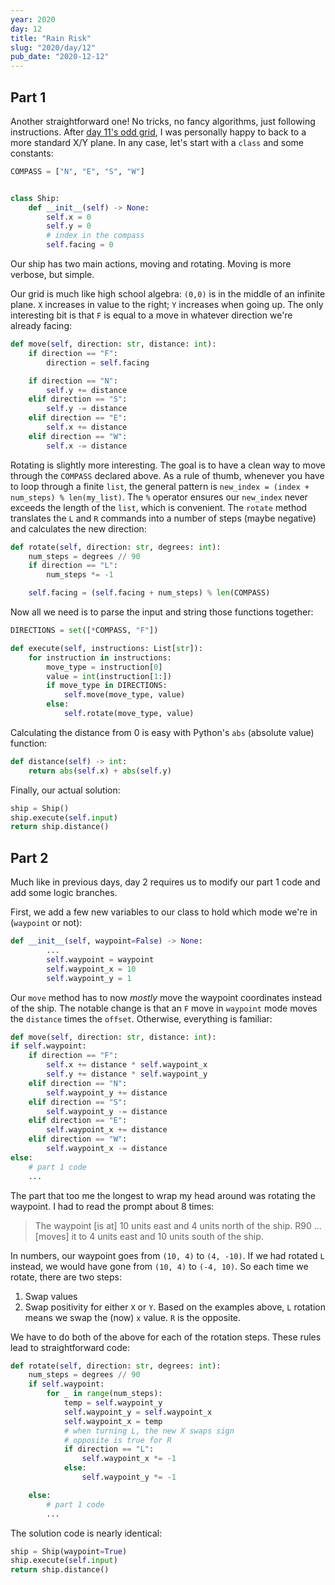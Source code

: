 ```yaml
---
year: 2020
day: 12
title: "Rain Risk"
slug: "2020/day/12"
pub_date: "2020-12-12"
---
```


## Part 1

Another straightforward one! No tricks, no fancy algorithms, just following instructions. After [day 11's odd grid](https://github.com/xavdid/advent-of-code/tree/main/solutions/2020/day_11), I was personally happy to back to a more standard X/Y plane. In any case, let's start with a `class` and some constants:

```py
COMPASS = ["N", "E", "S", "W"]


class Ship:
    def __init__(self) -> None:
        self.x = 0
        self.y = 0
        # index in the compass
        self.facing = 0
```

Our ship has two main actions, moving and rotating. Moving is more verbose, but simple.

Our grid is much like high school algebra: `(0,0)` is in the middle of an infinite plane. `X` increases in value to the right; `Y` increases when going up. The only interesting bit is that `F` is equal to a move in whatever direction we're already facing:

```py
def move(self, direction: str, distance: int):
    if direction == "F":
        direction = self.facing

    if direction == "N":
        self.y += distance
    elif direction == "S":
        self.y -= distance
    elif direction == "E":
        self.x += distance
    elif direction == "W":
        self.x -= distance
```

Rotating is slightly more interesting. The goal is to have a clean way to move through the `COMPASS` declared above. As a rule of thumb, whenever you have to loop through a finite `list`, the general pattern is `new_index = (index + num_steps) % len(my_list)`. The `%` operator ensures our `new_index` never exceeds the length of the `list`, which is convenient. The `rotate` method translates the `L` and `R` commands into a number of steps (maybe negative) and calculates the new direction:

```py
def rotate(self, direction: str, degrees: int):
    num_steps = degrees // 90
    if direction == "L":
        num_steps *= -1

    self.facing = (self.facing + num_steps) % len(COMPASS)
```

Now all we need is to parse the input and string those functions together:

```py
DIRECTIONS = set([*COMPASS, "F"])

def execute(self, instructions: List[str]):
    for instruction in instructions:
        move_type = instruction[0]
        value = int(instruction[1:])
        if move_type in DIRECTIONS:
            self.move(move_type, value)
        else:
            self.rotate(move_type, value)
```

Calculating the distance from 0 is easy with Python's `abs` (absolute value) function:

```py
def distance(self) -> int:
    return abs(self.x) + abs(self.y)
```

Finally, our actual solution:

```py
ship = Ship()
ship.execute(self.input)
return ship.distance()
```

## Part 2

Much like in previous days, day 2 requires us to modify our part 1 code and add some logic branches.

First, we add a few new variables to our class to hold which mode we're in (`waypoint` or not):

```py
def __init__(self, waypoint=False) -> None:
        ...
        self.waypoint = waypoint
        self.waypoint_x = 10
        self.waypoint_y = 1
```

Our `move` method has to now _mostly_ move the waypoint coordinates instead of the ship. The notable change is that an `F` move in `waypoint` mode moves the `distance` times the `offset`. Otherwise, everything is familiar:

```py
def move(self, direction: str, distance: int):
if self.waypoint:
    if direction == "F":
        self.x += distance * self.waypoint_x
        self.y += distance * self.waypoint_y
    elif direction == "N":
        self.waypoint_y += distance
    elif direction == "S":
        self.waypoint_y -= distance
    elif direction == "E":
        self.waypoint_x += distance
    elif direction == "W":
        self.waypoint_x -= distance
else:
    # part 1 code
    ...
```

The part that too me the longest to wrap my head around was rotating the waypoint. I had to read the prompt about 8 times:

> The waypoint [is at] 10 units east and 4 units north of the ship.
> R90 ... [moves] it to 4 units east and 10 units south of the ship.

In numbers, our waypoint goes from `(10, 4)` to `(4, -10)`. If we had rotated `L` instead, we would have gone from `(10, 4)` to `(-4, 10)`. So each time we rotate, there are two steps:

1. Swap values
2. Swap positivity for either `X` or `Y`. Based on the examples above, `L` rotation means we swap the (now) `x` value. `R` is the opposite.

We have to do both of the above for each of the rotation steps. These rules lead to straightforward code:

```py
def rotate(self, direction: str, degrees: int):
    num_steps = degrees // 90
    if self.waypoint:
        for _ in range(num_steps):
            temp = self.waypoint_y
            self.waypoint_y = self.waypoint_x
            self.waypoint_x = temp
            # when turning L, the new X swaps sign
            # opposite is true for R
            if direction == "L":
                self.waypoint_x *= -1
            else:
                self.waypoint_y *= -1

    else:
        # part 1 code
        ...
```

The solution code is nearly identical:

```py
ship = Ship(waypoint=True)
ship.execute(self.input)
return ship.distance()
```
